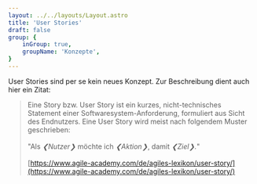```yaml
---
layout: ../../layouts/Layout.astro
title: 'User Stories'
draft: false
group: {
    inGroup: true,
    groupName: 'Konzepte',
}
---
```


User Stories sind per se kein neues Konzept. Zur Beschreibung dient auch hier ein Zitat:

> Eine Story bzw. User Story ist ein kurzes, nicht-technisches Statement einer Softwaresystem-Anforderung, formuliert aus Sicht des Endnutzers. 
> Eine User Story wird meist nach folgendem Muster geschrieben:<br /><br />
> "Als _❮Nutzer❯_ möchte ich _❮Aktion❯_, damit _❮Ziel❯._"<br /><br />
> [https://www.agile-academy.com/de/agiles-lexikon/user-story/](https://www.agile-academy.com/de/agiles-lexikon/user-story/)

